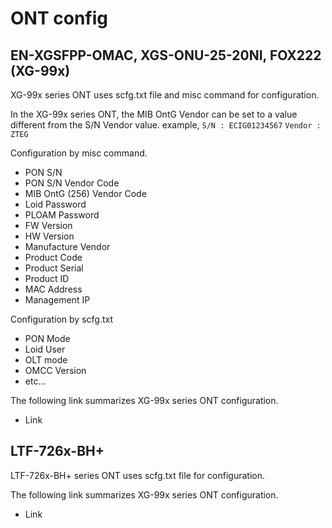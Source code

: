 # ONT config
## EN-XGSFPP-OMAC, XGS-ONU-25-20NI, FOX222 (XG-99x)
XG-99x series ONT uses scfg.txt file and misc command for configuration.

In the XG-99x series ONT, the MIB OntG Vendor can be set to a value different from the S/N Vendor value.
example,
`S/N : ECIG01234567`
`Vendor : ZTEG`

Configuration by misc command.
- PON S/N
- PON S/N Vendor Code
- MIB OntG (256) Vendor Code
- Loid Password
- PLOAM Password
- FW Version
- HW Version
- Manufacture Vendor
- Product Code
- Product Serial
- Product ID
- MAC Address
- Management IP

Configuration by scfg.txt
- PON Mode
- Loid User
- OLT mode
- OMCC Version
- etc...

The following link summarizes  XG-99x series ONT configuration.
- Link

## LTF-726x-BH+
LTF-726x-BH+ series ONT uses scfg.txt file for configuration.

The following link summarizes  XG-99x series ONT configuration.
- Link
